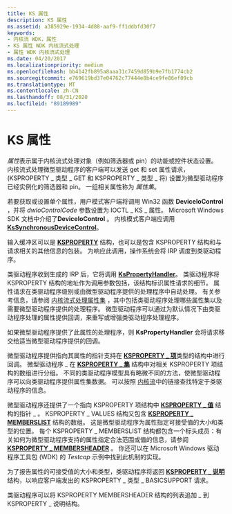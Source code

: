 ```yaml
---
title: KS 属性
description: KS 属性
ms.assetid: a385929e-1934-4d88-aaf9-ff1ddbfd30f7
keywords:
- 内核流 WDK，属性
- KS 属性 WDK 内核流式处理
- 属性 WDK 内核流式处理
ms.date: 04/20/2017
ms.localizationpriority: medium
ms.openlocfilehash: bb4142fb895a8aaa31c7459d859b9e7fb1774cb2
ms.sourcegitcommit: e769619bd37e04762c77444e8b4ce9fe86ef09cb
ms.translationtype: MT
ms.contentlocale: zh-CN
ms.lasthandoff: 08/31/2020
ms.locfileid: "89189989"
---
```

# <a name="ks-properties"></a>KS 属性





*属性*表示属于内核流式处理对象（例如筛选器或 pin）的功能或控件状态设置。 内核流式处理微型驱动程序的客户端可以发送 get 和 set 属性请求， (KSPROPERTY \_ 类型 \_ GET 和 KSPROPERTY \_ 类型 \_ 将) 设置为微型驱动程序已经实例化的筛选器和 pin。 一组相关属性称为 *属性集*。

若要获取或设置单个属性，用户模式客户端将调用 Win32 函数 **DeviceIoControl** ，并将 *dwIoControlCode* 参数设置为 IOCTL \_ KS \_ 属性。 Microsoft Windows SDK 文档中介绍了**DeviceIoControl** 。 内核模式客户端应调用 [**KsSynchronousDeviceControl**](/windows-hardware/drivers/ddi/ksproxy/nf-ksproxy-kssynchronousdevicecontrol)。

输入缓冲区可以是 [**KSPROPERTY**](/windows-hardware/drivers/ddi/ks/ns-ks-ksidentifier) 结构，也可以是包含 KSPROPERTY 结构和与请求相关的其他信息的包装。 为响应此调用，操作系统会将 IRP 调度到类驱动程序。

类驱动程序收到生成的 IRP 后，它将调用 [**KsPropertyHandler**](/windows-hardware/drivers/ddi/ks/nf-ks-kspropertyhandler)。 类驱动程序将 KSPROPERTY 结构的地址作为调用参数包括，该结构标识属性请求的细节。 属性请求在类驱动程序级别或由微型驱动程序提供的处理程序中自动处理。 有关参考信息，请参阅 [内核流式处理属性集](./avstream-property-sets.md) ，其中包括类驱动程序处理哪些属性集以及需要微型驱动程序提供的处理程序。 微型驱动程序可以通过为默认情况下由类驱动程序处理的属性提供回调，来重写或增强类驱动程序处理程序。

如果微型驱动程序提供了此属性的处理程序，则 **KsPropertyHandler** 会将请求移交给适当微型驱动程序提供的回调。

微型驱动程序提供指向其属性的指针支持在 [**KSPROPERTY \_ 项**](/windows-hardware/drivers/ddi/ks/ns-ks-ksproperty_item)类型的结构中进行回调。 微型驱动程序 \_ 在 [**KSPROPERTY \_ 集**](/windows-hardware/drivers/ddi/ks/ns-ks-ksproperty_set) 结构中对相关 KSPROPERTY 项结构的数组进行分组。 不同的类驱动程序模型具有略微不同的方法，使微型驱动程序可以向类驱动程序提供属性集数据。 可以按照 [内核流](kernel-streaming.md)中的链接查找特定于类驱动程序的信息。

微型驱动程序还提供了一个指向 KSPROPERTY 项结构中 [**KSPROPERTY \_ 值**](/windows-hardware/drivers/ddi/ks/ns-ks-ksproperty_values) 结构的指针 \_ 。 KSPROPERTY \_ VALUES 结构又包含 [**KSPROPERTY \_ MEMBERSLIST**](/windows-hardware/drivers/ddi/ks/ns-ks-ksproperty_memberslist) 结构的数组。 这是微型驱动程序为属性指定可接受值的大小和类型的位置。 每个 KSPROPERTY \_ MEMBERSLIST 结构都包含一个标头成员：有关如何为微型驱动程序支持的属性指定合法范围或值的信息，请参阅 [**KSPROPERTY \_ MEMBERSHEADER**](/windows-hardware/drivers/ddi/ks/ns-ks-ksproperty_membersheader) 。 你还可以在 Microsoft Windows 驱动程序工具包 (WDK) 的 *Testcap* 示例中找到此机制的实现。

为了报告属性的可接受值的大小和类型，类驱动程序将返回 [**KSPROPERTY \_ 说明**](/windows-hardware/drivers/ddi/ks/ns-ks-ksproperty_description) 结构，以响应客户端发出的 KSPROPERTY \_ 类型 \_ BASICSUPPORT 请求。

类驱动程序可以将 KSPROPERTY MEMBERSHEADER 结构的列表追加 \_ 到 KSPROPERTY \_ 说明结构。

 

